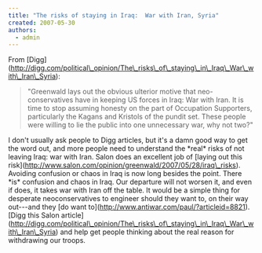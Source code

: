 ```yaml
---
title: "The risks of staying in Iraq:  War with Iran, Syria"
created: 2007-05-30
authors: 
  - admin
---
```


From \[Digg\](http://digg.com/political\_opinion/The\_risks\_of\_staying\_in\_Iraq\_War\_with\_Iran\_Syria):

> "Greenwald lays out the obvious ulterior motive that neo-conservatives have in keeping US forces in Iraq: War with Iran. It is time to stop assuming honesty on the part of Occupation Supporters, particularly the Kagans and Kristols of the pundit set. These people were willing to lie the public into one unnecessary war, why not two?"

I don't usually ask people to Digg articles, but it's a damn good way to get the word out, and more people need to understand the \*real\* risks of not leaving Iraq: war with Iran. Salon does an excellent job of \[laying out this risk\](http://www.salon.com/opinion/greenwald/2007/05/28/iraq\_risks). Avoiding confusion or chaos in Iraq is now long besides the point. There \*is\* confusion and chaos in Iraq. Our departure will not worsen it, and even if does, it takes war with Iran off the table. It would be a simple thing for desperate neoconservatives to engineer should they want to, on their way out---and they \[do want to\](http://www.antiwar.com/paul/?articleid=8821). \[Digg this Salon article\](http://digg.com/political\_opinion/The\_risks\_of\_staying\_in\_Iraq\_War\_with\_Iran\_Syria) and help get people thinking about the real reason for withdrawing our troops.
